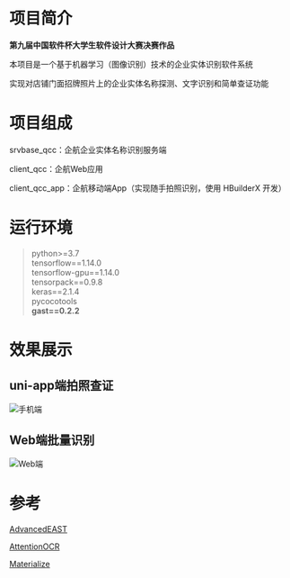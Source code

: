 # 项目简介
**第九届中国软件杯大学生软件设计大赛决赛作品**

本项目是一个基于机器学习（图像识别）技术的企业实体识别软件系统

实现对店铺门面招牌照片上的企业实体名称探测、文字识别和简单查证功能

# 项目组成
srvbase_qcc：企航企业实体名称识别服务端

client_qcc：企航Web应用

client_qcc_app：企航移动端App（实现随手拍照识别，使用 HBuilderX 开发）

# 运行环境
> python>=3.7<br>
tensorflow==1.14.0<br>
tensorflow-gpu==1.14.0<br>
tensorpack==0.9.8<br>
keras==2.1.4<br>
pycocotools<br>
**gast==0.2.2**<br>

# 效果展示
## uni-app端拍照查证
![手机端](https://github.com/xiaobao520123/EnterpriseNavigator/blob/main/APP%E9%9A%8F%E6%89%8B%E6%8B%8D%E7%85%A7%E6%9F%A5%E8%AF%81.gif)

## Web端批量识别
![Web端](https://github.com/xiaobao520123/EnterpriseNavigator/blob/main/Web%E7%AB%AF%E6%89%B9%E9%87%8F%E8%AF%86%E5%88%AB.gif)

# 参考
[AdvancedEAST](https://github.com/huoyijie/AdvancedEAST)

[AttentionOCR](https://github.com/zhang0jhon/AttentionOCR)

[Materialize](https://github.com/Dogfalo/materialize)
